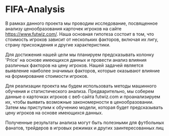 # FIFA-Analysis

В рамках данного проекта мы проводим исследование, посвященное анализу ценообразования карточек игроков на сайте https://www.futwiz.com/. Наша основная гипотеза состоит в том, что стоимость игроков зависит от нескольких факторов, включая их лигу, страну присхождения и другие характеристики.

Для достижения нашей цели мы планируем предсказывать колонку 'Price' на основе имеющихся данных и провести анализ влияния различных факторов на цену игроков. Нашей задачей является выявление наиболее значимых факторов, которые оказывают влияние на формирование стоимости игроков.

Для реализации проекта мы будем использовать методы машинного обучения и статистического анализа. Предварительно, мы соберем данные о карточках игроков с веб-сайта futwiz.com и проанализируем их, чтобы выявить возможные закономерности в ценообразовании. Затем мы приступим к обучению модели, которая будет предсказывать цену игроков на основе имеющихся данных.

Полученные результаты анализа могут быть полезными для футбольных фанатов, трейдеров в игровых режимах и других заинтересованных лиц
